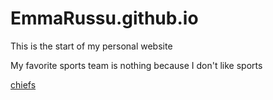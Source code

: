 # EmmaRussu.github.io
This is the start of my personal website

My favorite sports team is nothing because I don't like sports

[chiefs](https://www.chiefs.com/)


